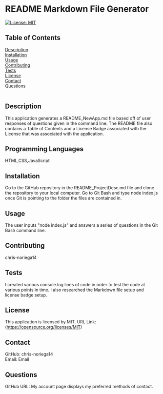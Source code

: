 
# README Markdown File Generator
[![License: MIT](https://img.shields.io/badge/License-MIT-yellow.svg)](https://opensource.org/licenses/MIT)
<br>
## Table of Contents
[Description](#description)
<br/>
[Installation](#installation)
<br/>
[Usage](#usage)
<br/>
[Contributing](#contributing)
<br/>
[Tests](#tests)
<br/>
[License](#license)
<br/>
[Contact](#contact)
<br/>
[Questions](#questions)
<br/>
<br>
## Description 
This application generates a README_NewApp.md file based off of user responses of questions given in the command line. The README file also contains a Table of Contents and a License Badge associated with the License that was associated with the application.
<br>
## Programming Languages
HTML,CSS,JavaScript
<br>
## Installation
Go to the GitHub repository in the README_ProjectDesc.md file and clone the repository to your local computer. Go to Git Bash and type node index.js once Git is pointing to the folder the files are contained in.
## Usage
The user inputs "node index.js" and answers a series of questions in the Git Bash command line.
## Contributing
chris-noriega14
## Tests
I created various console.log lines of code in order to test the code at various points in time. I also researched the Markdown file setup and license badge setup.
## License
This application is licensed by MIT. URL Link:(https://opensource.org/licenses/MIT)
<br>
## Contact
GitHub: chris-noriega14
<br>
Email: Email
## Questions
GitHub URL: My account page displays my preferred methods of contact.
